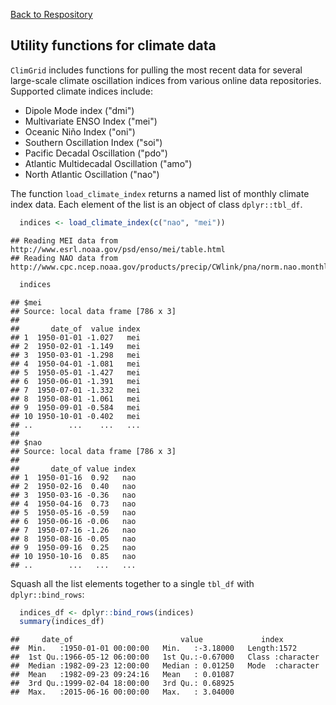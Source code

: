 [Back to Respository](https://github.com/camposfa/ClimGrid)

Utility functions for climate data
----------------------------------

`ClimGrid` includes functions for pulling the most recent data for several large-scale climate oscillation indices from various online data repositories. Supported climate indices include:

-   Dipole Mode index ("dmi")
-   Multivariate ENSO Index ("mei")
-   Oceanic Niño Index ("oni")
-   Southern Oscillation Index ("soi")
-   Pacific Decadal Oscillation ("pdo")
-   Atlantic Multidecadal Oscillation ("amo")
-   North Atlantic Oscillation ("nao")

The function `load_climate_index` returns a named list of monthly climate index data. Each element of the list is an object of class `dplyr::tbl_df`.

``` r
  indices <- load_climate_index(c("nao", "mei"))
```

    ## Reading MEI data from http://www.esrl.noaa.gov/psd/enso/mei/table.html
    ## Reading NAO data from http://www.cpc.ncep.noaa.gov/products/precip/CWlink/pna/norm.nao.monthly.b5001.current.ascii.table

``` r
  indices
```

    ## $mei
    ## Source: local data frame [786 x 3]
    ## 
    ##       date_of  value index
    ## 1  1950-01-01 -1.027   mei
    ## 2  1950-02-01 -1.149   mei
    ## 3  1950-03-01 -1.298   mei
    ## 4  1950-04-01 -1.081   mei
    ## 5  1950-05-01 -1.427   mei
    ## 6  1950-06-01 -1.391   mei
    ## 7  1950-07-01 -1.332   mei
    ## 8  1950-08-01 -1.061   mei
    ## 9  1950-09-01 -0.584   mei
    ## 10 1950-10-01 -0.402   mei
    ## ..        ...    ...   ...
    ## 
    ## $nao
    ## Source: local data frame [786 x 3]
    ## 
    ##       date_of value index
    ## 1  1950-01-16  0.92   nao
    ## 2  1950-02-16  0.40   nao
    ## 3  1950-03-16 -0.36   nao
    ## 4  1950-04-16  0.73   nao
    ## 5  1950-05-16 -0.59   nao
    ## 6  1950-06-16 -0.06   nao
    ## 7  1950-07-16 -1.26   nao
    ## 8  1950-08-16 -0.05   nao
    ## 9  1950-09-16  0.25   nao
    ## 10 1950-10-16  0.85   nao
    ## ..        ...   ...   ...

Squash all the list elements together to a single `tbl_df` with `dplyr::bind_rows`:

``` r
  indices_df <- dplyr::bind_rows(indices)
  summary(indices_df)
```

    ##     date_of                        value             index          
    ##  Min.   :1950-01-01 00:00:00   Min.   :-3.18000   Length:1572       
    ##  1st Qu.:1966-05-12 06:00:00   1st Qu.:-0.67000   Class :character  
    ##  Median :1982-09-23 12:00:00   Median : 0.01250   Mode  :character  
    ##  Mean   :1982-09-23 09:24:16   Mean   : 0.01087                     
    ##  3rd Qu.:1999-02-04 18:00:00   3rd Qu.: 0.68925                     
    ##  Max.   :2015-06-16 00:00:00   Max.   : 3.04000
